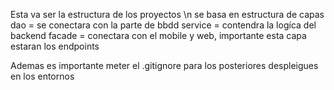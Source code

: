 Esta va ser la estructura de los proyectos \n
se basa en estructura de capas
dao = se conectara con la parte de bbdd 
service = contendra la logíca del backend
facade = conectara con el mobile y web, importante esta capa estaran los endpoints

Ademas es importante meter el .gitignore para los posteriores despleigues en los entornos